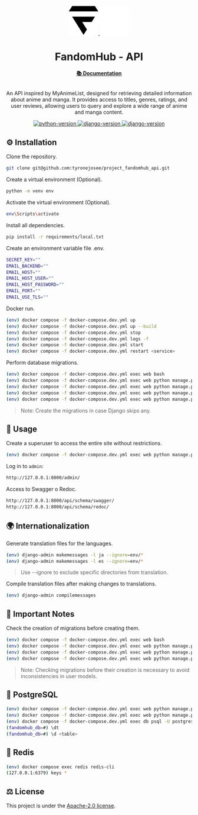 <div align="center">
  <a href="https://github.com/tyronejosee/project_new_store#gh-light-mode-only" target="_blank">
    <img src=".github/logo_light.svg" alt="logo-light" width="80">
  </a>
  <a href="https://github.com/tyronejosee/project_new_store#gh-dark-mode-only" target="_blank">
    <img src=".github/logo_dark.svg" alt="logo-dark" width="80">
  </a>
</div>
<div align="center">
  <h1><strong>FandomHub - API</strong></h1>
  <a href="#"><strong>📚 Documentation</strong></a>
</div>
<br>
<p align="center">
An API inspired by MyAnimeList, designed for retrieving detailed information about anime and manga. It provides access to titles, genres, ratings, and user reviews, allowing users to query and explore a wide range of anime and manga content.
<p>
<p align="center">
  <a href="https://www.python.org/">
  <img src="https://img.shields.io/badge/python-3.11.8-blue" alt="python-version">
  </a>
  <a href="https://www.djangoproject.com/">
  <img src="https://img.shields.io/badge/django-5.0.1-green" alt="django-version">
  </a>
  <a href="https://www.django-rest-framework.org/">
  <img src="https://img.shields.io/badge/drf-3.14.0-red" alt="django-version">
  </a>
</p>

## ⚙️ Installation

Clone the repository.

```bash
git clone git@github.com:tyronejosee/project_fandomhub_api.git
```

Create a virtual environment (Optional).

```bash
python -m venv env
```

Activate the virtual environment (Optional).

```bash
env\Scripts\activate
```

Install all dependencies.

```bash
pip install -r requirements/local.txt
```

Create an environment variable file .env.

```bash
SECRET_KEY=""
EMAIL_BACKEND=""
EMAIL_HOST=""
EMAIL_HOST_USER=""
EMAIL_HOST_PASSWORD=""
EMAIL_PORT=""
EMAIL_USE_TLS=""
```

Docker run.

```bash
(env) docker compose -f docker-compose.dev.yml up
(env) docker compose -f docker-compose.dev.yml up --build
(env) docker compose -f docker-compose.dev.yml stop
(env) docker compose -f docker-compose.dev.yml logs -f
(env) docker compose -f docker-compose.dev.yml start
(env) docker compose -f docker-compose.dev.yml restart <service>
```

Perform database migrations.

```bash
(env) docker compose -f docker-compose.dev.yml exec web bash
(env) docker compose -f docker-compose.dev.yml exec web python manage.py makemigrations*
(env) docker compose -f docker-compose.dev.yml exec web python manage.py migrate
(env) docker compose -f docker-compose.dev.yml exec web python manage.py migrate <app_label> <migration_name>
(env) docker compose -f docker-compose.dev.yml exec web python manage.py showmigrations
```

> Note: Create the migrations in case Django skips any.

## 🚀 Usage

Create a superuser to access the entire site without restrictions.

```bash
(env) docker compose -f docker-compose.dev.yml exec web python manage.py createsuperuser
```

Log in to `admin`:

```bash
http://127.0.0.1:8000/admin/
```

Access to Swagger o Redoc.

```bash
http://127.0.0.1:8000/api/schema/swagger/
http://127.0.0.1:8000/api/schema/redoc/
```

## 🌍 Internationalization

Generate translation files for the languages.

```bash
(env) django-admin makemessages -l ja --ignore=env/*
(env) django-admin makemessages -l es --ignore=env/*
```

> Use --ignore to exclude specific directories from translation.

Compile translation files after making changes to translations.

```bash
(env) django-admin compilemessages
```

## 🚨 Important Notes

Check the creation of migrations before creating them.

```bash
(env) docker compose -f docker-compose.dev.yml exec web bash
(env) docker compose -f docker-compose.dev.yml exec web python manage.py makemigrations users
(env) docker compose -f docker-compose.dev.yml exec web python manage.py makemigrations
(env) docker compose -f docker-compose.dev.yml exec web python manage.py migrate
```

> Note: Checking migrations before their creation is necessary to avoid inconsistencies in user models.

## 💾 PostgreSQL

```bash
(env) docker compose -f docker-compose.dev.yml exec web python manage.py dumpdata > backup.json
(env) docker compose -f docker-compose.dev.yml exec web python manage.py loaddata
(env) docker compose -f docker-compose.dev.yml exec db psql -U postgres -d fandomhub_db
(fandomhub_db=#) \dt
(fandomhub_db=#) \d <table>
```

## 💾 Redis

```bash
(env) docker compose exec redis redis-cli
(127.0.0.1:6379) keys *
```

## ⚖️ License

This project is under the [Apache-2.0 license](https://github.com/tyronejosee/project_fandomhub_api/blob/main/LICENSE).
